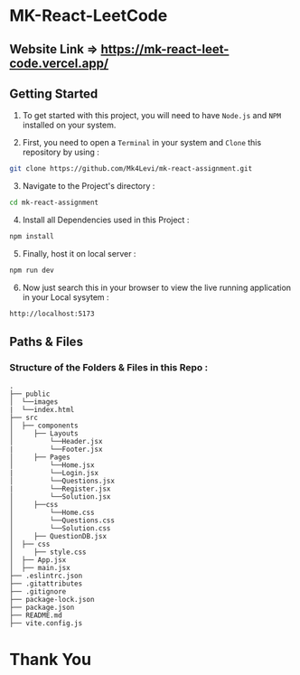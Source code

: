 # MK-React-LeetCode

## Website Link => https://mk-react-leet-code.vercel.app/

<h2>Getting Started</h2>

1. To get started with this project, you will need to have `Node.js` and `NPM` installed on your system.

2. First, you need to open a `Terminal` in your system and `Clone` this repository by using :

```bash
git clone https://github.com/Mk4Levi/mk-react-assignment.git
```

3. Navigate to the Project's directory :

```bash
cd mk-react-assignment
```

4. Install all Dependencies used in this Project :

```bash
npm install
```

5. Finally, host it on local server :

```bash
npm run dev
```

6. Now just search this in your browser to view the live running application in your Local sysytem :

```bash
http://localhost:5173
```

<h2>Paths & Files</h2>

### Structure of the Folders & Files in this Repo :

```text
.
├── public
│  └──images
|  └──index.html
├── src
│  ├── components
│     ├── Layouts
│         └──Header.jsx
|         └──Footer.jsx
│     ├── Pages
│         └──Home.jsx
|         └──Login.jsx
│         └──Questions.jsx
|         └──Register.jsx
│         └──Solution.jsx
│     ├──css
│         └──Home.css
│         └──Questions.css
│         └──Solution.css
│     ├── QuestionDB.jsx
│  ├── css
│     ├── style.css
│  ├── App.jsx
│  ├── main.jsx
├── .eslintrc.json
├── .gitattributes
├── .gitignore
├── package-lock.json
├── package.json
├── README.md
├── vite.config.js
```

# Thank You



